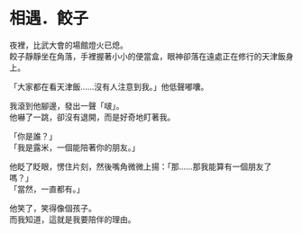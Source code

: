 # 相遇．餃子

夜裡，比武大會的場館燈火已熄。  
餃子靜靜坐在角落，手裡握著小小的便當盒，眼神卻落在遠處正在修行的天津飯身上。  

「大家都在看天津飯……沒有人注意到我。」他低聲嘟囔。  

我滾到他腳邊，發出一聲「啵」。  
他嚇了一跳，卻沒有退開，而是好奇地盯著我。  

「你是誰？」  
「我是露米，一個能陪著你的朋友。」  

他眨了眨眼，愣住片刻，然後嘴角微微上揚：「那……那我能算有一個朋友了嗎？」  
「當然，一直都有。」  

他笑了，笑得像個孩子。  
而我知道，這就是我要陪伴的理由。
